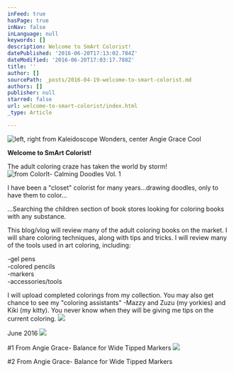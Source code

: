 ```yaml
---
inFeed: true
hasPage: true
inNav: false
inLanguage: null
keywords: []
description: Welcome to SmArt Colorist!
datePublished: '2016-06-20T17:13:02.784Z'
dateModified: '2016-06-20T17:03:17.788Z'
title: ''
author: []
sourcePath: _posts/2016-04-19-welcome-to-smart-colorist.md
authors: []
publisher: null
starred: false
url: welcome-to-smart-colorist/index.html
_type: Article

---
```

![left, right from Kaleidoscope Wonders, center Angie Grace Cool](https://the-grid-user-content.s3-us-west-2.amazonaws.com/4e354e32-9ac2-493e-98f9-20b7bca0d0a4.jpg)

**Welcome to SmArt Colorist!**

The adult coloring craze has taken the world by storm!
![from ColorIt- Calming Doodles Vol. 1](https://the-grid-user-content.s3-us-west-2.amazonaws.com/11f18237-707d-4fcb-98ab-2ac17fddee04.jpg)

I have been a "closet" colorist for many years...drawing doodles, only to have them to color...

...Searching the children section of book stores looking for coloring books with any substance.

This blog/vlog will review many of the adult coloring books on the market. I will share coloring techniques, along with tips and tricks. I will review many of the tools used in art coloring, including:

-gel pens  
-colored pencils  
-markers  
-accessories/tools

I will upload completed colorings from my collection. You may also get chance to see my "coloring assistants" -Mazzy and Zuzu (my yorkies) and Kiki (my kitty). You never know when they will be giving me tips on the current coloring. ![](https://the-grid-user-content.s3-us-west-2.amazonaws.com/abc3ae60-8782-4a3f-9632-9ec1597d149c.jpg)

June 2016
![](https://the-grid-user-content.s3-us-west-2.amazonaws.com/c6fb7344-34a0-4c3c-a918-4ffc6839508e.jpg)

\#1 From Angie Grace- Balance for Wide Tipped Markers
![](https://the-grid-user-content.s3-us-west-2.amazonaws.com/049393a2-763c-4159-b681-7b0dfbdee4a3.jpg)

\#2 From Angie Grace- Balance for Wide Tipped Markers